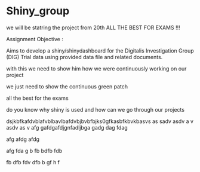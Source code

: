 # Shiny_group

we will be statring the project from 20th
ALL THE BEST FOR EXAMS !!!


Assignment Objective : 

Aims to develop a shiny/shinydashboard for the Digitalis Investigation Group (DIG) Trial data using provided data file and related documents. 






with this we need to show him how we were continuously working on our project

we just need to show the continuous green patch

all the best for the exams 

do you know why shiny is used and how can we go through our projects

dsjkbfkafdvblafvblbavlbafdvbjbvbfbjks0gfkasbfkbvkbasvs
as
sadv
asdv
a
v
asdv
as
v
afg
gafdgafdjgnfadljbga
gadg
dag
fdag

afg
afdg
afdg

afg
fda
g
b
fb
bdfb
fdb

fb
dfb
fdv
dfb
b
gf
h
f
